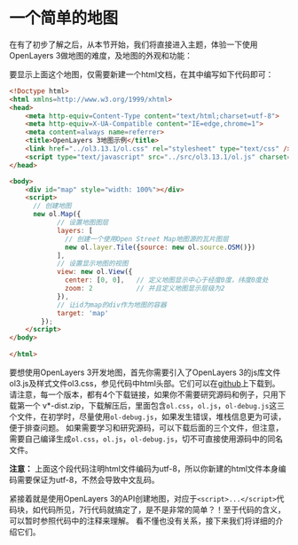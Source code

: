 # 一个简单的地图
在有了初步了解之后，从本节开始，我们将直接进入主题，体验一下使用OpenLayers 3做地图的难度，及地图的外观和功能：

<head>
	<link href="../src/ol3.13.1/ol.css" rel="stylesheet" type="text/css" />
	<script type="text/javascript" src="../src/ol3.13.1/ol.js" charset="utf-8"></script>
</head>

<body>
	<div id="map" style="width: 100%"></div>
	<script>
	  new ol.Map({
			layers: [
				new ol.layer.Tile({source: new ol.source.OSM()})
			],
			view: new ol.View({
				center: [0, 0],
				zoom: 2
			}),
			target: 'map'
	  });
	</script>
</body>

要显示上面这个地图，仅需要新建一个html文档，在其中编写如下代码即可：

```html
<!Doctype html>
<html xmlns=http://www.w3.org/1999/xhtml>
<head>                  
	<meta http-equiv=Content-Type content="text/html;charset=utf-8">
	<meta http-equiv=X-UA-Compatible content="IE=edge,chrome=1">
	<meta content=always name=referrer>
	<title>OpenLayers 3地图示例</title>
	<link href="../ol3.13.1/ol.css" rel="stylesheet" type="text/css" />
	<script type="text/javascript" src="../src/ol3.13.1/ol.js" charset="utf-8"></script>
</head>

<body>
	<div id="map" style="width: 100%"></div>
	<script>
	  // 创建地图
	  new ol.Map({
			// 设置地图图层
			layers: [
			  // 创建一个使用Open Street Map地图源的瓦片图层
			  new ol.layer.Tile({source: new ol.source.OSM()})
			],
			// 设置显示地图的视图
			view: new ol.View({
			  center: [0, 0],	// 定义地图显示中心于经度0度，纬度0度处
			  zoom: 2			// 并且定义地图显示层级为2
			}),
			// 让id为map的div作为地图的容器
			target: 'map'	
		});
	</script>
</body>
	
</html>
```

要想使用OpenLayers 3开发地图，首先你需要引入了OpenLayers 3的js库文件ol3.js及样式文件ol3.css，参见代码中html头部。它们可以在[github](https://github.com/openlayers/ol3/releases)上下载到。 请注意，每一个版本，都有4个下载链接，如果你不需要研究源码和例子，只用下载第一个 v*-dist.zip，下载解压后，里面包含`ol.css`，`ol.js`，`ol-debug.js`这三个文件，在初学时，尽量使用`ol-debug.js`，如果发生错误，堆栈信息更为可读，便于排查问题。 如果需要学习和研究源码，可以下载后面的三个文件，但注意，需要自己编译生成`ol.css`，`ol.js`，`ol-debug.js`，切不可直接使用源码中的同名文件。

**注意：** 上面这个段代码注明html文件编码为utf-8，所以你新建的html文件本身编码需要保证为utf-8，不然会导致中文乱码。

紧接着就是使用OpenLayers 3的API创建地图，对应于`<script>...</script>`代码块，如代码所见，7行代码就搞定了，是不是非常的简单？！至于代码的含义，可以暂时参照代码中的注释来理解。 看不懂也没有关系，接下来我们将详细的介绍它们。
